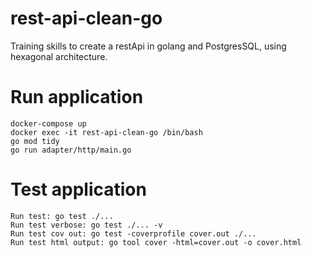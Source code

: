 # rest-api-clean-go
Training skills to create a restApi in golang and PostgresSQL, using hexagonal architecture.

# Run application
    docker-compose up
    docker exec -it rest-api-clean-go /bin/bash
    go mod tidy
    go run adapter/http/main.go

# Test application
    Run test: go test ./...
    Run test verbose: go test ./... -v
    Run test cov out: go test -coverprofile cover.out ./...
    Run test html output: go tool cover -html=cover.out -o cover.html

